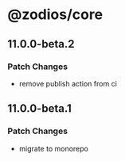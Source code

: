 # @zodios/core

## 11.0.0-beta.2

### Patch Changes

- remove publish action from ci

## 11.0.0-beta.1

### Patch Changes

- migrate to monorepo
